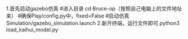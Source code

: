 1.首先启动gazebo仿真
#进入目录
cd Bruce-op（按照自己电脑上的文件地址来）
#确保Play/config.py中，fixed=False
#启动仿真
Simulation/gazebo_simulation.launch
2.新开终端，运行文件即可
python3 load_kaihui_model.py